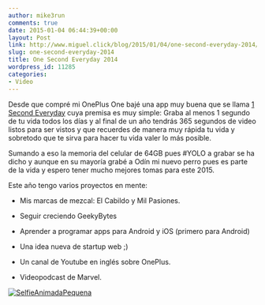 ```yaml
---
author: mike3run
comments: true
date: 2015-01-04 06:44:39+00:00
layout: Post
link: http://www.miguel.click/blog/2015/01/04/one-second-everyday-2014/
slug: one-second-everyday-2014
title: One Second Everyday 2014
wordpress_id: 11285
categories:
- Video
---
```


Desde que compré mi OnePlus One bajé una app muy buena que se llama [1 Second Everyday](https://play.google.com/store/apps/details?id=co.touchlab.android.onesecondeveryday&hl=en) cuya premisa es muy simple: Graba al menos 1 segundo de tu vida todos los días y al final de un año tendrás 365 segundos de video listos para ser vistos y que recuerdes de manera muy rápida tu vida y sobretodo que te sirva para hacer tu vida valer lo más posible.

Sumando a eso la memoria del celular de 64GB pues #YOLO a grabar se ha dicho y aunque en su mayoría grabé a Odín mi nuevo perro pues es parte de la vida y espero tener mucho mejores tomas para este 2015.

Este año tengo varios proyectos en mente:



	
  * Mis marcas de mezcal: El Cabildo y Mil Pasiones.

	
  * Seguir creciendo GeekyBytes

	
  * Aprender a programar apps para Android y iOS (primero para Android)

	
  * Una idea nueva de startup web ;)

	
  * Un canal de Youtube en inglés sobre OnePlus.

	
  * Videopodcast de Marvel.


[![SelfieAnimadaPequena](http://www.miguel.click/wp-content/uploads/2015/01/SelfieAnimadaPequena1.gif)](http://www.miguel.click/wp-content/uploads/2015/01/SelfieAnimadaPequena1.gif)


